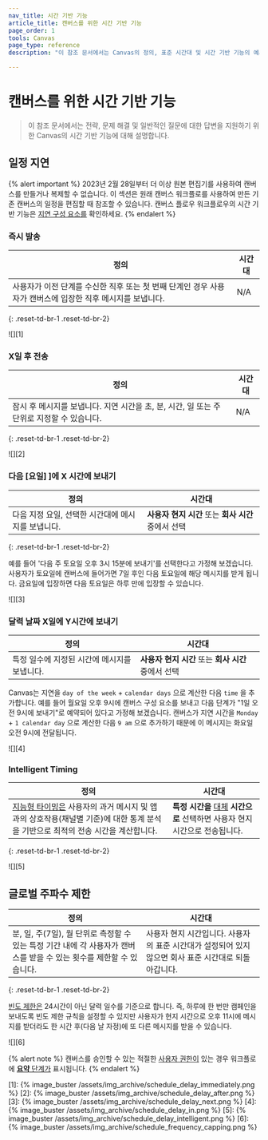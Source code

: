 ```yaml
---
nav_title: 시간 기반 기능
article_title: 캔버스를 위한 시간 기반 기능
page_order: 1
tools: Canvas
page_type: reference
description: "이 참조 문서에서는 Canvas의 정의, 표준 시간대 및 시간 기반 기능의 예시를 다룹니다."

---
```


# 캔버스를 위한 시간 기반 기능

> 이 참조 문서에서는 전략, 문제 해결 및 일반적인 질문에 대한 답변을 지원하기 위한 Canvas의 시간 기반 기능에 대해 설명합니다. 

## 일정 지연

{% alert important %}
2023년 2월 28일부터 더 이상 원본 편집기를 사용하여 캔버스를 만들거나 복제할 수 없습니다. 이 섹션은 원래 캔버스 워크플로를 사용하여 만든 기존 캔버스의 일정을 편집할 때 참조할 수 있습니다. 캔버스 플로우 워크플로우의 시간 기반 기능은 [지연 구성 요소를]({{site.baseurl}}/user_guide/engagement_tools/canvas/canvas_components/delay_step/) 확인하세요.
{% endalert %}

### 즉시 발송

| 정의 |  시간대 |
| --- | --- |
| 사용자가 이전 단계를 수신한 직후 또는 첫 번째 단계인 경우 사용자가 캔버스에 입장한 직후 메시지를 보냅니다. | N/A |
{: .reset-td-br-1 .reset-td-br-2}

![][1]

### X일 후 전송

| 정의 |  시간대 |
| --- | --- |
| 잠시 후 메시지를 보냅니다. 지연 시간을 초, 분, 시간, 일 또는 주 단위로 지정할 수 있습니다.  | N/A |
{: .reset-td-br-1 .reset-td-br-2}

![][2]

### 다음 \[요일] ]에 X 시간에 보내기

| 정의 |  시간대 |
| --- | --- |
| 다음 지정 요일, 선택한 시간대에 메시지를 보냅니다.  | **사용자 현지** **시간** 또는 **회사 시간** 중에서 선택 |
{: .reset-td-br-1 .reset-td-br-2}

예를 들어 '다음 주 토요일 오후 3시 15분에 보내기'를 선택한다고 가정해 보겠습니다. 사용자가 토요일에 캔버스에 들어가면 7일 후인 다음 토요일에 해당 메시지를 받게 됩니다. 금요일에 입장하면 다음 토요일은 하루 만에 입장할 수 있습니다.

![][3]

### 달력 날짜 X일에 Y시간에 보내기

| 정의 |  시간대 |
| --- | --- |
| 특정 일수에 지정된 시간에 메시지를 보냅니다. | **사용자 현지** **시간** 또는 **회사 시간** 중에서 선택 |

Canvas는 지연을 `day of the week` + `calendar days` 으로 계산한 다음 `time` 을 추가합니다. 예를 들어 월요일 오후 9시에 캔버스 구성 요소를 보내고 다음 단계가 "1일 오전 9시에 보내기"로 예약되어 있다고 가정해 보겠습니다. 캔버스가 지연 시간을 `Monday` + `1 calendar day` 으로 계산한 다음 `9 am` 으로 추가하기 때문에 이 메시지는 화요일 오전 9시에 전달됩니다.

![][4]

### Intelligent Timing

| 정의 | 시간대 |
| ---------- | ----- |
| [지능형 타이밍은]({{site.baseurl}}/user_guide/sage_ai/intelligence/intelligent_timing/) 사용자의 과거 메시지 및 앱과의 상호작용(채널별 기준)에 대한 통계 분석을 기반으로 최적의 전송 시간을 계산합니다. | **특정 시간을** [대체]({{site.baseurl}}/user_guide/sage_ai/intelligence/intelligent_timing/#fallback-options) **시간으로** 선택하면 사용자 현지 시간으로 전송됩니다. |
{: .reset-td-br-1 .reset-td-br-2}

![][5]

## 글로벌 주파수 제한

| 정의 | 시간대 |
| --- | --- |
| 분, 일, 주(7일), 월 단위로 측정할 수 있는 특정 기간 내에 각 사용자가 캔버스를 받을 수 있는 횟수를 제한할 수 있습니다. | 사용자 현지 시간입니다. 사용자의 표준 시간대가 설정되어 있지 않으면 회사 표준 시간대로 되돌아갑니다. |
{: .reset-td-br-1 .reset-td-br-2}

[빈도 제한은]({{site.baseurl}}/user_guide/engagement_tools/campaigns/testing_and_more/rate-limiting/#frequency-capping) 24시간이 아닌 달력 일수를 기준으로 합니다. 즉, 하루에 한 번만 캠페인을 보내도록 빈도 제한 규칙을 설정할 수 있지만 사용자가 현지 시간으로 오후 11시에 메시지를 받더라도 한 시간 후(다음 날 자정)에 또 다른 메시지를 받을 수 있습니다.

![][6]

{% alert note %}
캔버스를 승인할 수 있는 적절한 [사용자 권한이]({{site.baseurl}}/user_guide/administrative/app_settings/manage_your_braze_users/user_permissions/#managing-limited-and-team-role-permissions) 있는 경우 워크플로에 [**요약** 단계가]({{site.baseurl}}/user_guide/engagement_tools/canvas/managing_canvases/canvas_approval/#using-approvals) 표시됩니다.
{% endalert %}


[1]: {% image_buster /assets/img_archive/schedule_delay_immediately.png %}
[2]: {% image_buster /assets/img_archive/schedule_delay_after.png %}
[3]: {% image_buster /assets/img_archive/schedule_delay_next.png %}
[4]: {% image_buster /assets/img_archive/schedule_delay_in.png %}
[5]: {% image_buster /assets/img_archive/schedule_delay_intelligent.png %}
[6]: {% image_buster /assets/img_archive/schedule_frequency_capping.png %}
